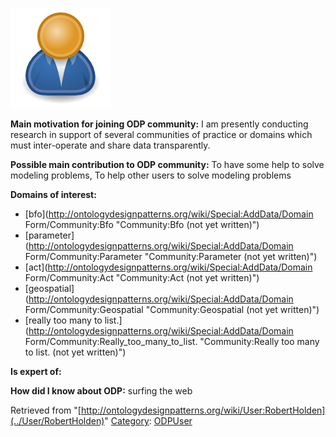 [![Image:ODPUser.png](../images/a/a6/ODPUser.png)](../Image/ODPUser.png "Image:ODPUser.png")




  





__Main motivation for joining ODP community:__ I am presently conducting research in support of several communities of practice or domains which must inter-operate and share data transparently.


__Possible main contribution to ODP community:__ To have some help to solve modeling problems, To help other users to solve modeling problems


__Domains of interest:__



* [bfo](http://ontologydesignpatterns.org/wiki/Special:AddData/Domain Form/Community:Bfo "Community:Bfo (not yet written)")
* [parameter](http://ontologydesignpatterns.org/wiki/Special:AddData/Domain Form/Community:Parameter "Community:Parameter (not yet written)")
* [act](http://ontologydesignpatterns.org/wiki/Special:AddData/Domain Form/Community:Act "Community:Act (not yet written)")
* [geospatial](http://ontologydesignpatterns.org/wiki/Special:AddData/Domain Form/Community:Geospatial "Community:Geospatial (not yet written)")
* [really too many to list.](http://ontologydesignpatterns.org/wiki/Special:AddData/Domain Form/Community:Really_too_many_to_list. "Community:Really too many to list. (not yet written)")


__Is expert of:__


  

__How did I know about ODP:__ surfing the web






Retrieved from "[http://ontologydesignpatterns.org/wiki/User:RobertHolden](../User/RobertHolden)"
 [Category](http://ontologydesignpatterns.org/wiki/Special:Categories "Special:Categories"): [ODPUser](../Category/ODPUser "Category:ODPUser")